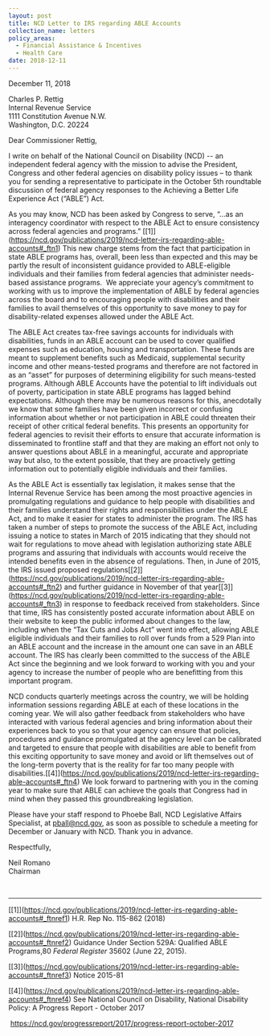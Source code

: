 ```yaml
---
layout: post
title: NCD Letter to IRS regarding ABLE Accounts
collection_name: letters
policy_areas:
  - Financial Assistance & Incentives
  - Health Care
date: 2018-12-11
---
```

December 11, 2018

Charles P. Rettig\
Internal Revenue Service\
1111 Constitution Avenue N.W.\
Washington, D.C. 20224

Dear Commissioner Rettig,

I write on behalf of the National Council on Disability (NCD) -- an independent federal agency with the mission to advise the President, Congress and other federal agencies on disability policy issues – to thank you for sending a representative to participate in the October 5th roundtable discussion of federal agency responses to the Achieving a Better Life Experience Act (“ABLE”) Act.

As you may know, NCD has been asked by Congress to serve, “…as an interagency coordinator with respect to the ABLE Act to ensure consistency across federal agencies and programs.” [\[1]](https://ncd.gov/publications/2019/ncd-letter-irs-regarding-able-accounts#_ftn1) This new charge stems from the fact that participation in state ABLE programs has, overall, been less than expected and this may be partly the result of inconsistent guidance provided to ABLE-eligible individuals and their families from federal agencies that administer needs-based assistance programs.  We appreciate your agency’s commitment to working with us to improve the implementation of ABLE by federal agencies across the board and to encouraging people with disabilities and their families to avail themselves of this opportunity to save money to pay for disability-related expenses allowed under the ABLE Act. 

The ABLE Act creates tax-free savings accounts for individuals with disabilities, funds in an ABLE account can be used to cover qualified expenses such as education, housing and transportation. These funds are meant to supplement benefits such as Medicaid, supplemental security income and other means-tested programs and therefore are not factored in as an “asset” for purposes of determining eligibility for such means-tested programs. Although ABLE Accounts have the potential to lift individuals out of poverty, participation in state ABLE programs has lagged behind expectations. Although there may be numerous reasons for this, anecdotally we know that some families have been given incorrect or confusing information about whether or not participation in ABLE could threaten their receipt of other critical federal benefits. This presents an opportunity for federal agencies to revisit their efforts to ensure that accurate information is disseminated to frontline staff and that they are making an effort not only to answer questions about ABLE in a meaningful, accurate and appropriate way but also, to the extent possible, that they are proactively getting information out to potentially eligible individuals and their families.

As the ABLE Act is essentially tax legislation, it makes sense that the Internal Revenue Service has been among the most proactive agencies in promulgating regulations and guidance to help people with disabilities and their families understand their rights and responsibilities under the ABLE Act, and to make it easier for states to administer the program. The IRS has taken a number of steps to promote the success of the ABLE Act, including issuing a notice to states in March of 2015 indicating that they should not wait for regulations to move ahead with legislation authorizing state ABLE programs and assuring that individuals with accounts would receive the intended benefits even in the absence of regulations. Then, in June of 2015, the IRS issued proposed regulations[\[2]](https://ncd.gov/publications/2019/ncd-letter-irs-regarding-able-accounts#_ftn2) and further guidance in November of that year[\[3]](https://ncd.gov/publications/2019/ncd-letter-irs-regarding-able-accounts#_ftn3) in response to feedback received from stakeholders. Since that time, IRS has consistently posted accurate information about ABLE on their website to keep the public informed about changes to the law, including when the “Tax Cuts and Jobs Act” went into effect, allowing ABLE eligible individuals and their families to roll over funds from a 529 Plan into an ABLE account and the increase in the amount one can save in an ABLE account. The IRS has clearly been committed to the success of the ABLE Act since the beginning and we look forward to working with you and your agency to increase the number of people who are benefitting from this important program.

NCD conducts quarterly meetings across the country, we will be holding information sessions regarding ABLE at each of these locations in the coming year. We will also gather feedback from stakeholders who have interacted with various federal agencies and bring information about their experiences back to you so that your agency can ensure that policies, procedures and guidance promulgated at the agency level can be calibrated and targeted to ensure that people with disabilities are able to benefit from this exciting opportunity to save money and avoid or lift themselves out of the long-term poverty that is the reality for far too many people with disabilities.[\[4]](https://ncd.gov/publications/2019/ncd-letter-irs-regarding-able-accounts#_ftn4) We look forward to partnering with you in the coming year to make sure that ABLE can achieve the goals that Congress had in mind when they passed this groundbreaking legislation.

Please have your staff respond to Phoebe Ball, NCD Legislative Affairs Specialist, at [pball@ncd.gov](mailto:pball@ncd.gov), as soon as possible to schedule a meeting for December or January with NCD. Thank you in advance.

Respectfully,

Neil Romano\
Chairman

 



- - -

[\[1]](https://ncd.gov/publications/2019/ncd-letter-irs-regarding-able-accounts#_ftnref1) H.R. Rep No. 115-862 (2018)

[\[2]](https://ncd.gov/publications/2019/ncd-letter-irs-regarding-able-accounts#_ftnref2) Guidance Under Section 529A: Qualified ABLE Programs,80 *Federal Register* 35602 (June 22, 2015).

[\[3]](https://ncd.gov/publications/2019/ncd-letter-irs-regarding-able-accounts#_ftnref3) Notice 2015-81

[\[4]](https://ncd.gov/publications/2019/ncd-letter-irs-regarding-able-accounts#_ftnref4) See National Council on Disability, National Disability Policy: A Progress Report - October 2017

 <https://ncd.gov/progressreport/2017/progress-report-october-2017>